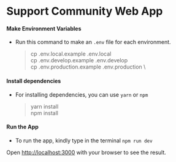 # Support Community Web App

#### Make Environment Variables

-   Run this command to make an `.env` file for each environment.
    > cp .env.local.example .env.local \
    > cp .env.develop.example .env.develop \
    > cp .env.production.example .env.production \

#### Install dependencies

-   For installing dependencies, you can use `yarn` or `npm`
    > yarn install \
    > npm install

#### Run the App

-   To run the app, kindly type in the terminal `npm run dev`

Open [http://localhost:3000](http://localhost:3000) with your browser to see the result.
